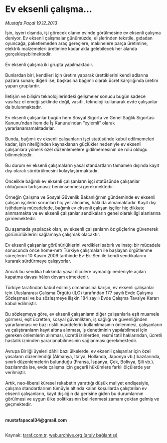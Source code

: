 # Ev eksenli çalışma...

*Mustafa Paçal 19.12.2013*

<div class="yazi">İşin, işyeri dışında, işi görecek olanın evinde görülmesine ev eksenli çalışma deniyor. Ev eksenli çalışmalar günümüzde, elişlerinden tekstile, gıdadan oyuncağa, paketlemeden araç gereçlere, makinelere parça üretimine, elektrik malzemeleri üretimine kadar akla gelebilecek her alanda gerçekleşebilmektedir.<br/><br/>Ev eksenli çalışma iki grupta yapılmaktadır.<br/><br/>Bunlardan biri, kendileri için üretim yaparak ürettiklerini kendi adlarına pazara sunan; diğeri ise, başkasına bağımlı olarak ücret karşılığında üretim yapan gruplardır.<br/><br/>İletişim ve bilişim teknolojilerindeki gelişmeler sonucu bugün sadece vasıfsız el emeği şeklinde değil, vasıflı, teknoloji kullanarak evde çalışanlar da bulunmaktadır.<br/><br/>Ev eksenli çalışanlar bugün hem Sosyal Sigorta ve Genel Sağlık Sigortası Kanunu‘ndan hem de İş Kanunu‘ndan “eylemli” olarak yararlanamamaktadırlar.<br/><br/>Bunda, bağımlı ev eksenli çalışanların işçi statüsünde kabul edilmemeleri kadar, işin niteliğinden kaynaklanan güçlükler nedeniyle ev eksenli çalışanlara yönelik özel düzenlemelere gidilmemesinin de rolü olduğu bilinmektedir.<br/><br/>Bu durum ev eksenli çalışmaların yasal standartların tamamen dışında kayıt dışı olarak sürdürülmesini kolaylaştırmaktadır.<br/><br/>Öncelikle bağımlı ev eksenli çalışanların işçi statüsünde çalışanlar olduğunun tartışmasız benimsenmesi gerekmektedir.<br/><br/>Örneğin Çalışma ve Sosyal Güvenlik Bakanlığı‘nın gündeminde ev eksenli çalışan işçilerin sorunları hiç yer almamış, hâlâ da almamaktadır. Kayıt dışı istihdamla mücadelede, bağımlı ev eksenli çalışan işçiler hiç dikkate alınmamakta ve ev eksenli çalışanlar sendikaların genel olarak ilgi alanlarına girmemektedir.<br/><br/>Bu aşamada yapılacak olan, ev eksenli çalışanların öz güçlerine güvenerek görünürlüklerini sağlamaya çalışmak olacaktır.<br/><br/>Ev eksenli çalışanlar görünürlüklerini verdikleri sabırlı ve inatçı bir mücadele sonucunda önce home-net/ Türkiye çalışmaları ile başlayan örgütlenme süreçlerini 10 Kasım 2009 tarihinde Ev-Ek-Sen ile kendi sendikalarını kurarak sürdürmeye çalışıyorlar.<br/><br/>Ancak bu sendika hakkında yasal ölçülere uymadığı nedeniyle açılan kapatma davası hâlen devam etmektedir.<br/><br/>Türkiye tarafından kabul edilmiş olmamasına karşın, ev eksenli çalışanlar için Uluslararası Çalışma Örgütü (ILO) tarafından 177 sayılı Evde Çalışma Sözleşmesi ve bu sözleşmeye ilişkin 184 sayılı Evde Çalışma Tavsiye Kararı kabul edilmiştir.<br/><br/>Bu sözleşmeye göre, ev eksenli çalışanların diğer çalışanlarla eşit muamele görmesi, eşit ücretten, sosyal güvenlikten, iş sağlığı ve güvenliğinden yararlanması ve bazı riskli maddelerin kullanılmasının önlenmesi, çalışanların ve çalıştıranların kayıt altına alınması, iş denetiminin yapılabilmesi için gereken önlemlerin alınması, ücretli izinlerden, resmî tatil haklarından, ücretli hastalık izninden yararlanabilmesinin sağlanması gerekmektedir.<br/><br/>Avrupa Birliği üyeleri dâhil bazı ülkelerde, ev eksenli çalışanlar için özel yasaların düzenlendiği (Almanya, İtalya, Hollanda, Japonya vb.) bazılarında, sınırlı düzenlemelerin bulunduğu (Fransa, İspanya, Çek, Bolivya, Şili vb.). bazılarında ise, evde çalışma için geçerli hükümlere farklı ölçülerde yer verilmiştir.<br/><br/>Artık, neo-liberal küresel rekabetin yarattığı düşük maliyet endişesiyle, çalışma standartlarının tümüyle altında kalan koşullarda çalıştırılan ev eksenli çalışanların, kayıt dışılığın da gerisine giden bu durumlarının görülmesi ve uygun ülke politikasının belirlenmesi zamanı çoktan gelmiş ve geçmektedir.<br/><br/><br/><b>mustafapacal34@gmail.com</b><br/><br/>
</div>

Kaynak: [taraf.com.tr](http://www.taraf.com.tr:80/mustafa-pacal/makale-ev-eksenli-calisma.htm), [web.archive.org (arşiv bağlantısı)](http://web.archive.org/web/20131220234247/http://www.taraf.com.tr:80/mustafa-pacal/makale-ev-eksenli-calisma.htm)
